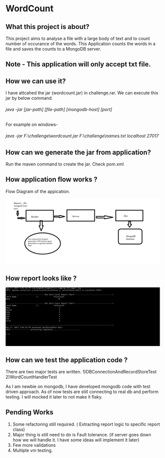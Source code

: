 # WordCount

## What this project is about?

This project aims to analyse a file with a large body of text and to count number of occurance of the words.
This Application counts the words in a file and saves the counts to a MongoDB server.  

## Note - This application will only accept txt file.


## How we can use it?

I have attcahed the jar (wordcount.jar) in challenge.rar. We can execute this jar by below command.
###### java -jar [jar-path] [file-path] [mongodb-host] [port]
For example on windows-
###### java -jar F:\challenge\wordcount.jar F:\challenge\names.txt localhost 27017


## How can we generate the jar from application?
Run the maven command to create the jar. Check pom.xml


## How application flow works ?

Flow Diagram of the appication.

![alt text](https://github.com/lazyalok/WordCount/blob/master/images/DFD.png)


## How report looks like ?
![alt text](https://github.com/lazyalok/WordCount/blob/master/images/report.PNG)


## How can we test the application code ?

There are two major tests are written.
1)DBConnectionAndRecordStoreTest
2)WordCountHandlerTest

As I am newbie on mongodb, I have developed mongodb code with test driven approach.
As of now tests are still connecting to real db and perform testing. I will mocked it later to not make it flaky.

## Pending Works
1) Some refactoring still required. ( Extracting report logic to specific report class)
2) Major thing is still need to do is Fault tolerance. (if server goes down how we will handle it. I have some ideas will implement it later)
3) Few more validations
4) Multiple vm testing.


